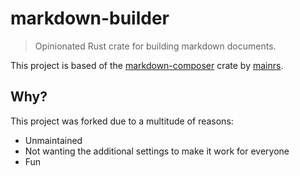 # markdown-builder

> Opinionated Rust crate for building markdown documents.

This project is based of the [markdown-composer](https://github.com/mainrs/markdown-composer-rs) crate by [mainrs](https://github.com/mainrs).

## Why?

This project was forked due to a multitude of reasons:

- Unmaintained
- Not wanting the additional settings to make it work for everyone
- Fun
